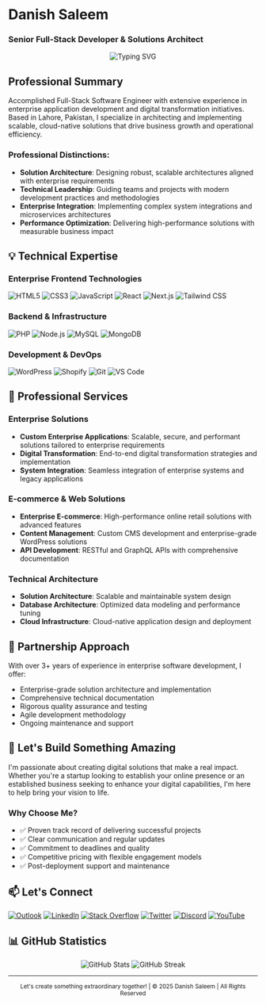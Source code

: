 # Danish Saleem

### Senior Full-Stack Developer & Solutions Architect

<div align="center">
  <img src="https://readme-typing-svg.herokuapp.com?font=Fira+Code&pause=1000&color=2196F3&center=true&vCenter=true&width=500&lines=Enterprise+Solutions+Architect;Full-Stack+Development+Expert;Digital+Transformation+Specialist" alt="Typing SVG" />
</div>

## Professional Summary

Accomplished Full-Stack Software Engineer with extensive experience in enterprise application development and digital transformation initiatives. Based in Lahore, Pakistan, I specialize in architecting and implementing scalable, cloud-native solutions that drive business growth and operational efficiency.

### Professional Distinctions:

- **Solution Architecture**: Designing robust, scalable architectures aligned with enterprise requirements
- **Technical Leadership**: Guiding teams and projects with modern development practices and methodologies
- **Enterprise Integration**: Implementing complex system integrations and microservices architectures
- **Performance Optimization**: Delivering high-performance solutions with measurable business impact

## 💡 Technical Expertise

### Enterprise Frontend Technologies

![HTML5](https://img.shields.io/badge/HTML5-E34F26?style=for-the-badge&logo=html5&logoColor=white)
![CSS3](https://img.shields.io/badge/CSS3-1572B6?style=for-the-badge&logo=css3&logoColor=white)
![JavaScript](https://img.shields.io/badge/JavaScript-F7DF1E?style=for-the-badge&logo=javascript&logoColor=black)
![React](https://img.shields.io/badge/React-20232A?style=for-the-badge&logo=react&logoColor=61DAFB)
![Next.js](https://img.shields.io/badge/Next.js-000000?style=for-the-badge&logo=next.js&logoColor=white)
![Tailwind CSS](https://img.shields.io/badge/Tailwind_CSS-38B2AC?style=for-the-badge&logo=tailwind-css&logoColor=white)

### Backend & Infrastructure

![PHP](https://img.shields.io/badge/PHP-777BB4?style=for-the-badge&logo=php&logoColor=white)
![Node.js](https://img.shields.io/badge/Node.js-43853D?style=for-the-badge&logo=node.js&logoColor=white)
![MySQL](https://img.shields.io/badge/MySQL-4479A1?style=for-the-badge&logo=mysql&logoColor=white)
![MongoDB](https://img.shields.io/badge/MongoDB-4EA94B?style=for-the-badge&logo=mongodb&logoColor=white)

### Development & DevOps

![WordPress](https://img.shields.io/badge/WordPress-21759B?style=for-the-badge&logo=wordpress&logoColor=white)
![Shopify](https://img.shields.io/badge/Shopify-95BF47?style=for-the-badge&logo=shopify&logoColor=white)
![Git](https://img.shields.io/badge/Git-F05032?style=for-the-badge&logo=git&logoColor=white)
![VS Code](https://img.shields.io/badge/VS_Code-007ACC?style=for-the-badge&logo=visual-studio-code&logoColor=white)

## 🎯 Professional Services

### Enterprise Solutions

- **Custom Enterprise Applications**: Scalable, secure, and performant solutions tailored to enterprise requirements
- **Digital Transformation**: End-to-end digital transformation strategies and implementation
- **System Integration**: Seamless integration of enterprise systems and legacy applications

### E-commerce & Web Solutions

- **Enterprise E-commerce**: High-performance online retail solutions with advanced features
- **Content Management**: Custom CMS development and enterprise-grade WordPress solutions
- **API Development**: RESTful and GraphQL APIs with comprehensive documentation

### Technical Architecture

- **Solution Architecture**: Scalable and maintainable system design
- **Database Architecture**: Optimized data modeling and performance tuning
- **Cloud Infrastructure**: Cloud-native application design and deployment

## 🤝 Partnership Approach

With over 3+ years of experience in enterprise software development, I offer:

- Enterprise-grade solution architecture and implementation
- Comprehensive technical documentation
- Rigorous quality assurance and testing
- Agile development methodology
- Ongoing maintenance and support

## 🤝 Let's Build Something Amazing

I'm passionate about creating digital solutions that make a real impact. Whether you're a startup looking to establish your online presence or an established business seeking to enhance your digital capabilities, I'm here to help bring your vision to life.

### Why Choose Me?

- ✅ Proven track record of delivering successful projects
- ✅ Clear communication and regular updates
- ✅ Commitment to deadlines and quality
- ✅ Competitive pricing with flexible engagement models
- ✅ Post-deployment support and maintenance

## 📫 Let's Connect

[![Outlook](https://img.shields.io/badge/Email-danish_s@outlook.com-0078D4?style=for-the-badge&logo=microsoft-outlook&logoColor=white)](mailto:danish_s@outlook.com)
[![LinkedIn](https://img.shields.io/badge/LinkedIn-Connect-0077B5?style=for-the-badge&logo=linkedin&logoColor=white)](https://linkedin.com/in/mrdanishsaleem)
[![Stack Overflow](https://img.shields.io/badge/Stack_Overflow-View_Profile-FE7A16?style=for-the-badge&logo=stackoverflow&logoColor=white)](https://stackoverflow.com/users/11249940)
[![Twitter](https://img.shields.io/badge/Twitter-Follow-1DA1F2?style=for-the-badge&logo=twitter&logoColor=white)](https://twitter.com/MrDanishSaleem)
[![Discord](https://img.shields.io/badge/Discord-Join_Server-5865F2?style=for-the-badge&logo=discord&logoColor=white)](https://discordapp.com/users/890596597610737774)
[![YouTube](https://img.shields.io/badge/YouTube-Subscribe-FF0000?style=for-the-badge&logo=youtube&logoColor=white)](https://youtube.com/@MrDanishSaleem)

## 📊 GitHub Statistics

<div align="center">
  <img src="https://github-readme-stats.vercel.app/api?username=mrdanishsaleem&show_icons=true&theme=github_dark" alt="GitHub Stats" />
  <img src="https://github-readme-streak-stats.herokuapp.com/?user=mrdanishsaleem&theme=github-dark-blue" alt="GitHub Streak" />
</div>

---

<div align="center">
  <sub>Let's create something extraordinary together! | © 2025 Danish Saleem | All Rights Reserved</sub>
</div>
